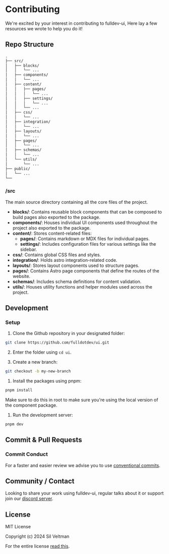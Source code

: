 # Contributing

We're excited by your interest in contributing to fulldev-ui,
Here lay a few resources we wrote to help you do it!


## Repo Structure

```md
.
├── src/
│   ├── blocks/
│   │   └── ...
│   ├── components/
│   │   └── ...
│   ├── content/
│   │   ├── pages/
│   │   │   └── ...
│   │   ├── settings/
│   │   │   └── ...
│   │   └── ...
│   ├── css/
│   │   └── ...
│   ├── integration/
│   │   └── ...
│   ├── layouts/
│   │   └── ...
│   ├── pages/
│   │   └── ...
│   ├── schemas/
│   │   └── ...
│   └── utils/
│       └── ...
├── public/
│   └── ...
└──
```

### /src

The main source directory containing all the core files of the project.

- **blocks/**: Contains reusable block components that can be composed to build pages also exported to the package.
- **components/**: Houses individual UI components used throughout the project also exported to the package.
- **content/**: Stores content-related files:
  - **pages/**: Contains markdown or MDX files for individual pages.
  - **settings/**: Includes configuration files for various settings like the sidebar.
- **css/**: Contains global CSS files and styles.
- **integration/**: Holds astro integration-related code.
- **layouts/**: Stores layout components used to structure pages.
- **pages/**: Contains Astro page components that define the routes of the website.
- **schemas/**: Includes schema definitions for content validation.
- **utils/**: Houses utility functions and helper modules used across the project.

## Development

### Setup

1. Clone the Github repository in your designated folder:

```bash
git clone https://github.com/fulldotdev/ui.git
```

2. Enter the folder using `cd ui`.

3. Create a new branch:

```bash
git checkout -b my-new-branch
```

1. Install the packages using pnpm:

```bash
pnpm install
```

Make sure to do this in root to make sure you're using the local version of the component package.

1. Run the development server:

```bash
pnpm dev
```

## Commit & Pull Requests

### Commit Conduct

For a faster and easier review we advise you to use [conventional commits](https://www.conventionalcommits.org/en/v1.0.0/#summary).

## Community / Contact

Looking to share your work using fulldev-ui, regular talks about it or support join our [discord server](https://discord.gg/tdmUyH2YE4).

## License

MIT License

Copyright (c) 2024 Sil Veltman

For the entire license [read this](https://github.com/fulldotdev/ui/blob/main/LICENCE).
